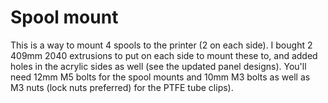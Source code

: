 # Spool mount

This is a way to mount 4 spools to the printer (2 on each side).  I bought 2 409mm 2040 extrusions to put on each side to mount these to, and added holes in the acrylic sides as well (see the updated panel designs).  You'll need 12mm M5 bolts for the spool mounts and 10mm M3 bolts as well as M3 nuts (lock nuts preferred) for the PTFE tube clips).
